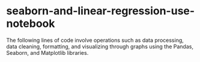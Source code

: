 # seaborn-and-linear-regression-use-notebook
The following lines of code involve operations such as data processing, data cleaning, formatting, and visualizing through graphs using the Pandas, Seaborn, and Matplotlib libraries.
